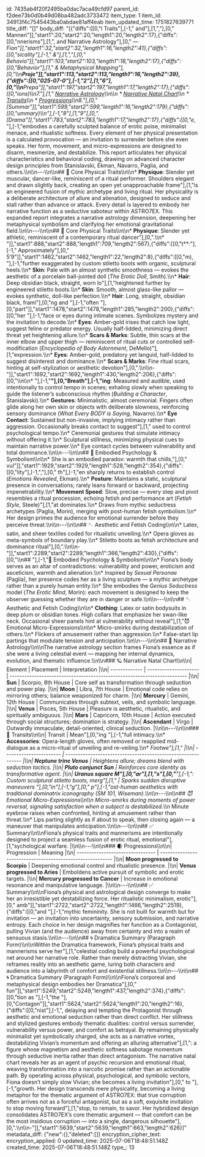 id: 7435ab4f20f2495ba0dac7aca49cfd97
parent_id: f2dee73b0d0b49d08ba482adc3733472
item_type: 1
item_id: 34913f4c7545443ba0abdae81aff4eab
item_updated_time: 1751827639771
title_diff: "[]"
body_diff: "[{\"diffs\":[[0,\"l Traits\"],[-1,\" and\"],[1,\",\"],[0,\" Manneri\"]],\"start1\":20,\"start2\":20,\"length1\":20,\"length2\":17},{\"diffs\":[[0,\"nnerisms\"],[1,\", and Narrative Astrology\"],[0,\" — *Fion\"]],\"start1\":32,\"start2\":32,\"length1\":16,\"length2\":41},{\"diffs\":[[0,\"sicality\"],[-1,\" &\"],[1,\",\"],[0,\" Behavio\"]],\"start1\":103,\"start2\":103,\"length1\":18,\"length2\":17},{\"diffs\":[[0,\"Behavior\"],[1,\" & Metaphysical Mapping\"],[0,\"\\\n**Proje\"]],\"start1\":113,\"start2\":113,\"length1\":16,\"length2\":39},{\"diffs\":[[0,\"025-07-0\"],[-1,\"2\"],[1,\"6\"],[0,\"\\\n**Prepa\"]],\"start1\":197,\"start2\":197,\"length1\":17,\"length2\":17},{\"diffs\":[[0,\"ions)\\\n7.\"],[1,\" [Narrative Astrology](#narrative-astrology)\\\n\\\n   * [Narrative Natal Chart](#narrative-natal-chart)\\\n   * [Transits](#transits)\\\n   * [Progressions](#progressions)\\\n8.\"],[0,\" [Summar\"]],\"start1\":599,\"start2\":599,\"length1\":16,\"length2\":179},{\"diffs\":[[0,\"ummary)\\\n\"],[-1,\"8\"],[1,\"9\"],[0,\". [Drama\"]],\"start1\":783,\"start2\":783,\"length1\":17,\"length2\":17},{\"diffs\":[[0,\"e*, \"],[-1,\"embodies a carefully sculpted balance of erotic poise, minimalist menace, and ritualistic softness. Every element of her physical presentation is a calculated provocation — an invitation to surrender before she even speaks. Her form, movement, and micro-expressions are designed to disarm, mesmerize, and destabilize. This report articulates her physical characteristics and behavioral coding, drawing on advanced character design principles from Stanislavski, Ekman, Navarro, Paglia, and others.\\\n\\\n---\\\n\\\n## 💃 Core Physical Traits\\\n\\\n* **Physique**: Slender yet muscular, dancer-like, reminiscent of a ritual performer. Shoulders elegant and drawn slightly back, creating an open yet unapproachable frame\"],[1,\"is an engineered fusion of mythic archetype and living ritual. Her physicality is a deliberate architecture of allure and alienation, designed to seduce and stall rather than advance or attack. Every detail is layered to embody her narrative function as a seductive saboteur within ASTRO7EX. This expanded report integrates a narrative astrology dimension, deepening her metaphysical symbolism and clarifying her emotional gravitational field.\\\n\\\n---\\\n\\\n## 💃 Core Physical Traits\\\n\\\n* **Physique**: Slender yet athletic, reminiscent of a contemporary ritual dancer\"],[0,\".\\\n* \"]],\"start1\":888,\"start2\":888,\"length1\":709,\"length2\":567},{\"diffs\":[[0,\"t**:\"],[-1,\" Approximately\"],[0,\" 5’9\"]],\"start1\":1462,\"start2\":1462,\"length1\":22,\"length2\":8},{\"diffs\":[[0,\"m), \"],[-1,\"further exaggerated by custom stiletto boots with organic, sculptural heels.\\\n* **Skin**: Pale with an almost synthetic smoothness — evokes the aesthetic of a porcelain ball-jointed doll (*The Erotic Doll*, Smith).\\\n* **Hair**: Deep obsidian black, straight, worn lo\"],[1,\"heightened further by engineered stiletto boots.\\\n* **Skin**: Smooth, almost glass-like pallor — evokes synthetic, doll-like perfection.\\\n* **Hair**: Long, straight, obsidian black, frami\"],[0,\"ng and \"],[-1,\"often \"],[0,\"part\"]],\"start1\":1478,\"start2\":1478,\"length1\":285,\"length2\":200},{\"diffs\":[[0,\"her \"],[-1,\"face or eyes during intimate scenes. Symbolizes mystery and the invitation to decode.\\\n* **Eyes**: Amber-gold irises that catch low light, suggest feline or predator energy. Usually half-lidded, minimizing direct threat yet heightening allure.\\\n* **Scars & Marks**: Subtle, thin scars at the inner elbow and upper thigh — reminiscent of ritual cuts or controlled self-modification (*Encyclopedia of Body Adornment*, DeMello)\"],[1,\"expression.\\\n* **Eyes**: Amber-gold, predatory yet languid, half-lidded to suggest disinterest and dominance.\\\n* **Scars & Marks**: Fine ritual scars, hinting at self-stylization or aesthetic devotion\"],[0,\".\\\n\\\n-\"]],\"start1\":1692,\"start2\":1692,\"length1\":430,\"length2\":206},{\"diffs\":[[0,\"\\\n\\\n* \"],[-1,\"**\"],[0,\"Breath\"],[-1,\"ing**: Measured and audible, used intentionally to control tempo in scenes; exhaling slowly when speaking to guide the listener’s subconscious rhythm (*Building a Character*, Stanislavski).\\\n* **Gestures**: Minimalistic, almost ceremonial. Fingers often glide along her own skin or objects with deliberate slowness, reinforcing sensory dominance (*What Every BODY is Saying*, Navarro).\\\n* **Eye Contact**: Sustained but non-invasive, implying intimacy rather than aggression. Occasionally breaks contact to suggest\"],[1,\" used to control psychological tempo.\\\n* Ceremonial gestures that simulate intimacy without offering it.\\\n* Sculptural stillness, minimizing physical cues to maintain narrative power.\\\n* Eye contact cycles between vulnerability and total dominance.\\\n\\\n---\\\n\\\n## 🧬 Embodied Psychology & Symbolism\\\n\\\n* She is an embodied paradox: warmth that chills,\"],[0,\" vul\"]],\"start1\":1929,\"start2\":1929,\"length1\":528,\"length2\":354},{\"diffs\":[[0,\"lity\"],[-1,\",\"],[0,\" th\"],[-1,\"en sharply returns to establish control (*Emotions Revealed*, Ekman).\\\n* **Posture**: Maintains a static, sculptural presence in conversations; rarely leans forward or backward, projecting impenetrability.\\\n* **Movement Speed**: Slow, precise — every step and pivot resembles a ritual procession, echoing fetish and performance art (*Fetish Style*, Steele)\"],[1,\"at dominates.\\\n* Draws from mythic seductress archetypes (Paglia, Morin), merging with post-human fetish symbolism.\\\n* Her design primes the audience for emotional surrender before they perceive threat.\\\n\\\n---\\\n\\\n## 🪡 Aesthetic and Fetish Coding\\\n\\\n* Latex, satin, and sheer textiles coded for ritualistic unveiling.\\\n* Opera gloves as meta-symbols of boundary play.\\\n* Stiletto boots as fetish architecture and dominance ritual\"],[0,\".\\\n\\\n-\"]],\"start1\":2289,\"start2\":2289,\"length1\":366,\"length2\":430},{\"diffs\":[[0,\"\\\n## \"],[-1,\"🧬 Embodied Psychology & Symbolism\\\n\\\n* Fiona’s body serves as an altar of contradictions: vulnerability and power, eroticism and asceticism, warmth and alienation.\\\n* Inspired by *Sexual Personae* (Paglia), her presence codes her as a living sculpture — a mythic archetype rather than a purely human entity.\\\n* She embodies the *Genius Seductress* model (*The Erotic Mind*, Morin): each movement is designed to keep the observer guessing whether they are in danger or safe.\\\n\\\n---\\\n\\\n## 🪡 Aesthetic and Fetish Coding\\\n\\\n* **Clothing**: Latex or satin bodysuits in deep plum or obsidian tones. High collars that emphasize her swan-like neck. Occasional sheer panels hint at vulnerability without reveal\"],[1,\"😈 Emotional Micro-Expressions\\\n\\\n* Micro-smirks during destabilization of others.\\\n* Flickers of amusement rather than aggression.\\\n* False-start lip partings that modulate tension and anticipation.\\\n\\\n---\\\n\\\n## 🔮 Narrative Astrology\\\n\\\nThe narrative astrology section frames Fiona’s essence as if she were a living celestial event — mapping her internal dynamics, evolution, and thematic influence.\\\n\\\n### 🪐 Narrative Natal Chart\\\n\\\n| Element       | Placement             | Interpretation                                                           |\\\n| ------------- | --------------------- | ------------------------------------------------------------------------ |\\\n| **Sun**       | Scorpio, 8th House    | Core self as transformation through seduction and power play.            |\\\n| **Moon**      | Libra, 7th House      | Emotional code relies on mirroring others; balance weaponized for charm. |\\\n| **Mercury**   | Gemini, 12th House    | Communicates through subtext, veils, and symbolic language.              |\\\n| **Venus**     | Pisces, 5th House     | Pleasure is aesthetic, ritualistic, and spiritually ambiguous.           |\\\n| **Mars**      | Capricorn, 10th House | Action executed through social structures; domination is strategy.       |\\\n| **Ascendant** | Virgo                 | Outwardly immaculate, detail-oriented, clinical seduction.               |\\\n\\\n---\\\n\\\n### 🌊 Transits\\\n\\\n| Transit                 | Mean\"],[0,\"ing \"],[-1,\"full intimacy.\\\n* **Accessories**: Opera-length gloves, often removed or reapplied mid-dialogue as a micro-ritual of unveiling and re-veiling.\\\n* **Footwe\"],[1,\"                                                     |\\\n| ----------------------- | ------------------------------------------------------------ |\\\n| **Neptune trine Venus** | Heightens allure; dreams blend with seduction tactics.       |\\\n| **Pluto conjunct Sun**  | Reinforces core identity as transformative agent.            |\\\n| **Uranus square M\"],[0,\"ar\"],[1,\"s\"],[0,\"**\"],[-1,\": Custom sculptural stiletto boots, merg\"],[1,\"  | Sparks sudden disruptive maneuvers \"],[0,\"in\"],[-1,\"g\"],[0,\" p\"],[-1,\"ost-human aesthetics with traditional dominatrix iconography (*SM 101*, Wiseman).\\\n\\\n---\\\n\\\n## 😈 Emotional Micro-Expressions\\\n\\\n* Micro-smirks during moments of power reversal, signaling satisfaction when a subject is destabilized.\\\n* Minute eyebrow raises when confronted, hinting at amusement rather than threat.\\\n* Lips parting slightly as if about to speak, then closing again — a maneuver that manipulates anticipation.\\\n\\\n---\\\n\\\n## ✅ Summary\\\n\\\nFiona’s physical traits and mannerisms are intentionally designed to project a seamless fusion of erotic ritual, emotional\"],[1,\"sychological warfare. |\\\n\\\n---\\\n\\\n### 🌒 Progressions\\\n\\\n| Progression                      | Meaning                                                    |\\\n| -------------------------------- | ---------------------------------------------------------- |\\\n| **Moon progressed to Scorpio**   | Deepening emotional control and ritualistic presence.      |\\\n| **Venus progressed to Aries**    | Emboldens active pursuit of symbolic and erotic targets.   |\\\n| **Mercury progressed to Cancer** | Increase in emotional resonance and manipulative language. |\\\n\\\n---\\\n\\\n## ✅ Summary\\\n\\\nFiona’s physical and astrological design converge to make her an irresistible yet destabilizing force. Her ritualistic minimalism, erotic\"],[0,\" amb\"]],\"start1\":2722,\"start2\":2722,\"length1\":1466,\"length2\":2519},{\"diffs\":[[0,\"and \"],[-1,\"mythic femininity. She is not built for warmth but for invitation — an invitation into uncertainty, sensory submission, and narrative entropy. Each choice in her design magnifies her function as a Contagonist, pulling Vivian (and the audience) away from certainty and into a realm of sensuous stasis.\\\n\\\n---\\\n\\\n## 🌀 Dramatica Summary (Paragraph Form)\\\n\\\nWithin the Dramatica framework, Fiona’s physical traits and mannerisms serve her\"],[1,\"celestial coding build a powerful psychological net around her narrative role. Rather than merely distracting Vivian, she reframes reality into an aesthetic game, luring both characters and audience into a labyrinth of comfort and existential stillness.\\\n\\\n---\\\n\\\n## 🌀 Dramatica Summary (Paragraph Form)\\\n\\\nFiona’s corporeal and metaphysical design embodies her Dramatica\"],[0,\" fun\"]],\"start1\":5249,\"start2\":5249,\"length1\":437,\"length2\":374},{\"diffs\":[[0,\"tion as \"],[-1,\"the \"],[0,\"Contagon\"]],\"start1\":5624,\"start2\":5624,\"length1\":20,\"length2\":16},{\"diffs\":[[0,\"nist\"],[-1,\", delaying and tempting the Protagonist through aesthetic and emotional seduction rather than direct conflict. Her stillness and stylized gestures embody thematic dualities: control versus surrender, vulnerability versus power, and comfort as betrayal. By remaining physically minimalist yet symbolically charged, she acts as a narrative vortex, destabilizing Vivian’s momentum and offering an alluring alternative\"],[1,\": a figure whose magnetism and aesthetic softness sabotage momentum through seductive inertia rather than direct antagonism. The narrative natal chart reveals her as an agent of psychic recursion and emotional ritual, weaving transformation into a narcotic promise rather than an actionable path. By operating across physical, psychological, and symbolic vectors, Fiona doesn’t simply slow Vivian; she becomes a living invitation\"],[0,\" to \"],[-1,\"growth. Her design transcends mere physicality, becoming a living metaphor for the thematic argument of ASTRO7EX: that true corruption often arrives not as a forceful antagonist, but as a soft, exquisite invitation to stop moving forward\"],[1,\"stop, to remain, to savor. Her hybridized design consolidates ASTRO7EX’s core thematic argument — that comfort can be the most insidious corruption — into a single, dangerous silhouette\"],[0,\".\\\n\\\n-\"]],\"start1\":5639,\"start2\":5639,\"length1\":663,\"length2\":626}]"
metadata_diff: {"new":{},"deleted":[]}
encryption_cipher_text: 
encryption_applied: 0
updated_time: 2025-07-06T18:48:51.148Z
created_time: 2025-07-06T18:48:51.148Z
type_: 13